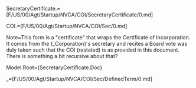 SecretaryCertificate.=[F/US/00/Agt/Startup/NVCA/COI/SecretaryCertificate/0.md]

COI.=[F/US/00/Agt/Startup/NVCA/COI/Sec/0.md]

Note=This form is a "certificate" that wraps the Certificate of Incorporation.  It comes from the {_Corporation}'s secretary and recites a Board vote was duly taken such that the COI (restated) is as provided in this document.  There is something a bit recursive about that?

Model.Root={SecretaryCertificate.Doc}

_=[F/US/00/Agt/Startup/NVCA/COI/Sec/DefinedTerm/0.md]